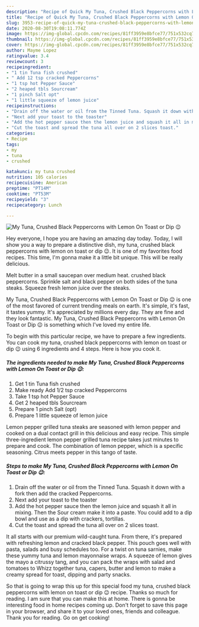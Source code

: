 ```yaml
---
description: "Recipe of Quick My Tuna, Crushed Black Peppercorns with Lemon On Toast or Dip 😉"
title: "Recipe of Quick My Tuna, Crushed Black Peppercorns with Lemon On Toast or Dip 😉"
slug: 3953-recipe-of-quick-my-tuna-crushed-black-peppercorns-with-lemon-on-toast-or-dip
date: 2020-08-30T19:08:11.774Z
image: https://img-global.cpcdn.com/recipes/81ff3959e8bfce77/751x532cq70/my-tuna-crushed-black-peppercorns-with-lemon-on-toast-or-dip-😉-recipe-main-photo.jpg
thumbnail: https://img-global.cpcdn.com/recipes/81ff3959e8bfce77/751x532cq70/my-tuna-crushed-black-peppercorns-with-lemon-on-toast-or-dip-😉-recipe-main-photo.jpg
cover: https://img-global.cpcdn.com/recipes/81ff3959e8bfce77/751x532cq70/my-tuna-crushed-black-peppercorns-with-lemon-on-toast-or-dip-😉-recipe-main-photo.jpg
author: Mayme Lopez
ratingvalue: 3.4
reviewcount: 3
recipeingredient:
- "1 tin Tuna fish crushed"
- " Add 12 tsp cracked Peppercorns"
- "1 tsp hot Pepper Sauce"
- "2 heaped tbls Sourcream"
- "1 pinch Salt opt"
- "1 little squeeze of lemon juice"
recipeinstructions:
- "Drain off the water or oil from the Tinned Tuna. Squash it down with a fork then add the cracked Peppercorns."
- "Next add your toast to the toaster"
- "Add the hot pepper sauce then the lemon juice and squash it all in mixing. Then the Sour cream make it into a paste. You could add to a dip bowl and use as a dip with crackers, tortillas."
- "Cut the toast and spread the tuna all over on 2 slices toast."
categories:
- Recipe
tags:
- my
- tuna
- crushed

katakunci: my tuna crushed 
nutrition: 105 calories
recipecuisine: American
preptime: "PT14M"
cooktime: "PT53M"
recipeyield: "3"
recipecategory: Lunch

---
```



![My Tuna, Crushed Black Peppercorns with Lemon On Toast or Dip 😉](https://img-global.cpcdn.com/recipes/81ff3959e8bfce77/751x532cq70/my-tuna-crushed-black-peppercorns-with-lemon-on-toast-or-dip-😉-recipe-main-photo.jpg)

Hey everyone, I hope you are having an amazing day today. Today, I will show you a way to prepare a distinctive dish, my tuna, crushed black peppercorns with lemon on toast or dip 😉. It is one of my favorites food recipes. This time, I'm gonna make it a little bit unique. This will be really delicious.

Melt butter in a small saucepan over medium heat. crushed black peppercorns. Sprinkle salt and black pepper on both sides of the tuna steaks. Squeeze fresh lemon juice over the steaks.

My Tuna, Crushed Black Peppercorns with Lemon On Toast or Dip 😉 is one of the most favored of current trending meals on earth. It's simple, it's fast, it tastes yummy. It's appreciated by millions every day. They are fine and they look fantastic. My Tuna, Crushed Black Peppercorns with Lemon On Toast or Dip 😉 is something which I've loved my entire life.


To begin with this particular recipe, we have to prepare a few ingredients. You can cook my tuna, crushed black peppercorns with lemon on toast or dip 😉 using 6 ingredients and 4 steps. Here is how you cook it.

<!--inarticleads1-->

##### The ingredients needed to make My Tuna, Crushed Black Peppercorns with Lemon On Toast or Dip 😉:

1. Get 1 tin Tuna fish crushed
1. Make ready  Add 1/2 tsp cracked Peppercorns
1. Take 1 tsp hot Pepper Sauce
1. Get 2 heaped tbls Sourcream
1. Prepare 1 pinch Salt (opt)
1. Prepare 1 little squeeze of lemon juice


Lemon pepper grilled tuna steaks are seasoned with lemon pepper and cooked on a dual contact grill in this delicious and easy recipe. This simple three-ingredient lemon pepper grilled tuna recipe takes just minutes to prepare and cook. The combination of lemon pepper, which is a specific seasoning. Citrus meets pepper in this tango of taste. 

<!--inarticleads2-->

##### Steps to make My Tuna, Crushed Black Peppercorns with Lemon On Toast or Dip 😉:

1. Drain off the water or oil from the Tinned Tuna. Squash it down with a fork then add the cracked Peppercorns.
1. Next add your toast to the toaster
1. Add the hot pepper sauce then the lemon juice and squash it all in mixing. Then the Sour cream make it into a paste. You could add to a dip bowl and use as a dip with crackers, tortillas.
1. Cut the toast and spread the tuna all over on 2 slices toast.


It all starts with our premium wild-caught tuna. From there, it&#39;s prepared with refreshing lemon and cracked black pepper. This pouch goes well with pasta, salads and busy schedules too. For a twist on tuna sarnies, make these yummy tuna and lemon mayonnaise wraps. A squeeze of lemon gives the mayo a citrussy tang, and you can pack the wraps with salad and tomatoes to Whizz together tuna, capers, butter and lemon to make a creamy spread for toast, dipping and party snacks. 

So that is going to wrap this up for this special food my tuna, crushed black peppercorns with lemon on toast or dip 😉 recipe. Thanks so much for reading. I am sure that you can make this at home. There is gonna be interesting food in home recipes coming up. Don't forget to save this page in your browser, and share it to your loved ones, friends and colleague. Thank you for reading. Go on get cooking!

